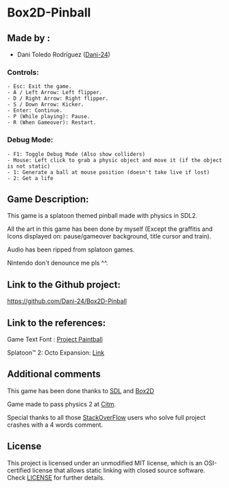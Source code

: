 # Box2D-Pinball

## Made by :

- Dani Toledo Rodríguez ([Dani-24](https://github.com/Dani-24))

### Controls:
  
    - Esc: Exit the game.
    - A / Left Arrow: Left flipper.
    - D / Right Arrow: Right flipper.
    - S / Down Arrow: Kicker.
    - Enter: Continue.
    - P (While playing): Pause.
    - R (When Gameover): Restart.

### Debug Mode:

    - F1: Toggle Debug Mode (Also show colliders)
    - Mouse: Left click to grab a physic object and move it (if the object is not static)
    - 1: Generate a ball at mouse position (doesn't take live if lost)
    - 2: Get a life

## Game Description:

This game is a splatoon themed pinball made with physics in SDL2.

All the art in this game has been done by myself (Except the graffitis and Icons displayed on: pause/gameover background, title cursor and train). 

Audio has been ripped from splatoon games.


Nintendo don't denounce me pls ^^.


## Link to the Github project:
https://github.com/Dani-24/Box2D-Pinball


## Link to the references:
Game Text Font : [Project Paintball](http://fizzystack.web.fc2.com/paintball.html)

Splatoon™ 2: Octo Expansion: [Link](https://www.nintendo.com/games/detail/splatoon-2-switch/)

## Additional comments
This game has been done thanks to [SDL](https://www.libsdl.org/index.php) and [Box2D](https://box2d.org/)

Game made to pass physics 2 at [Citm](https://www.citm.upc.edu).

Special thanks to all those [StackOverFlow](stackoverflow.com) users who solve full project crashes with a 4 words comment.
  
## License
This project is licensed under an unmodified MIT license, which is an OSI-certified license that allows static linking with closed source software. Check [LICENSE](https://github.com/Dani-24/Box2D-Pinball/blob/main/LICENSE) for further     details.
